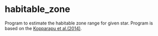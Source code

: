 # habitable_zone
Program to estimate the habitable zone range for given star. Program is based on the [Kopparapu et al.(2014)](http://dx.doi.org/10.1088/2041-8205/787/2/L29).
